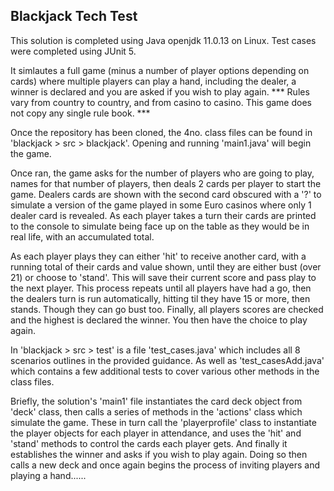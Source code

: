 ## Blackjack Tech Test

This solution is completed using Java openjdk 11.0.13 on Linux. Test cases were completed using JUnit 5.

It simlautes a full game (minus a number of player options depending on cards) where multiple players
can play a hand, including the dealer, a winner is declared and you are asked if you wish to play again.
*** Rules vary from country to country, and from casino to casino. This game does not copy any single rule book. ***

Once the repository has been cloned, the 4no. class files can be found in 'blackjack > src > blackjack'.
Opening and running 'main1.java' will begin the game.

Once ran, the game asks for the number of players who are going to play, names for that number of players,
then deals 2 cards per player to start the game. Dealers cards are shown with the second card obscured with a '?' 
to simulate a version of the game played in some Euro casinos where only 1 dealer card is revealed. 
As each player takes a turn their cards are printed to the console to simulate being face up on the table
as they would be in real life, with an accumulated total.

As each player plays they can either 'hit' to receive another card, with a running total of their cards and value shown,
until they are either bust (over 21) or choose to 'stand'. This will save their current score and pass play to the
next player. This process repeats until all players have had a go, then the dealers turn is run automatically,
hitting til they have 15 or more, then stands. Though they can go bust too. Finally, all players scores are checked
and the highest is declared the winner. You then have the choice to play again.


In 'blackjack > src > test' is a file 'test_cases.java' which includes all 8 scenarios outlines in the
provided guidance. As well as 'test_casesAdd.java' which contains a few additional tests to cover various
other methods in the class files.


Briefly, the solution's 'main1' file instantiates the card deck object from 'deck' class, then calls a series of 
methods in the 'actions' class which simulate the game. These in turn call the 'playerprofile' class to instantiate
the player objects for each player in attendance, and uses the 'hit' and 'stand' methods to control the cards each
player gets. And finally it establishes the winner and asks if you wish to play again. Doing so then calls a new
deck and once again begins the process of inviting players and playing a hand......
